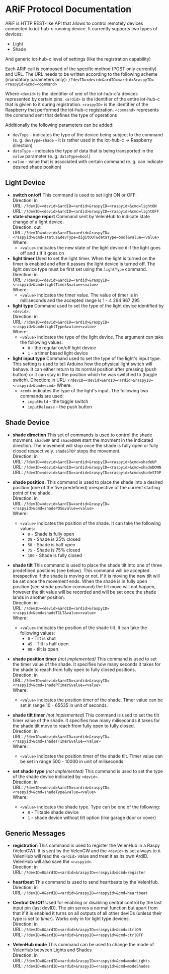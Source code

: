 # ARiF Protocol Documentation #

ARiF is HTTP REST-like API that allows to control remotely devices connected to iot-hub-c running device. It currently supports two types of devices:
* Light
* Shade

And generic iot-hub-c level of settings (like the registration capability)

Each ARiF call is composed of the specific method (POST only currently) and URL. The URL needs to be written according to the following scheme (mandatory parameters only):
`/?devID=<devid>&ardID=<ardid>&raspyID=<raspyid>&cmd=<command>`

Where `<devid>` is the identifier of one of the iot-hub-c'a devices represented by certain pins. `<ardid>` is the identifier of the entire iot-hub-c that is givien to it during registration. `<raspyID>` is the identifier of the Raspberry that performed the iot-hub-c registration. `<command>` represents the command sent that defines the type of operations

Additionally the following parameters can be added:
- `devType` - indicates the type of the device being subject to the command (e. g. `devType=shade` - it is rather used in the iot-hub-c -> Raspberry direction)
- `dataType` - indicates the type of data that is being transported in the `value` parameter (e. g. `dataType=bool`)
- `value` - value that is associated with certain command (e. g. can indicate desired shade position)

**Light Device**
----

* **switch on/off**
This command is used to set light ON or OFF.  
Direction: in  
URL: `/?devID=<devid>&ardID=<ardid>&raspyID=<raspyid>&cmd=lightON`  
URL: `/?devID=<devid>&ardID=<ardid>&raspyID=<raspyid>&cmd=lightOFF`  
* **state change report**
Command sent by VelenHub to indicate state change of a light device.  
Direction: out  
URL: `/?devID=<devid>&ardID=<ardid>&raspyID=<raspyid>&cmd=status&devType=digitOUT&dataType=bool&value=<value>`  
Where:
  - `<value>` indicates the new state of the light device `0` if the light goes off and `1` if it goes on  
* **light timer**
Used to set the light timer. When the light is turned on the timer is enabled and after it passes the light device is turned off. The light device type must be first set using the `lightType` command.  
Direction: in  
URL: `/?devID=<devid>&ardID=<ardid>&raspyID=<raspyid>&cmd=lightTimer&value=<value>`  
Where:
  - `<value>` indicates the timer value. The value of  timer is in milliseconds and the accepted range is 1 - 4 294 967 295  
* **light type**
Command used to set the type of the light device identified by `<devid>`.  
Direction: in  
URL: `/?devID=<devid>&ardID=<ardid>&raspyID=<raspyid>&cmd=lightType&value=<value>`  
Where:
  - `<value>` indicates the type of the light device. The argument can take the following values:
    - `0` - the regular on/off light device
    - `1` - a timer based light device
* **light input type**
Command used to set the type of the light's input type. This setting is used to tell Arduino how the physical light switch will behave. It can either return to its normal position after pressing (push button) or it can stay in the position which he was switched to (toggle switch).
Direction: in
URL: `/?devID=<devid>&ardID=<ardid>&raspyID=<raspyid>&cmd=<cmd>`
Where:
  - `<cmd>` indicates the type of the light's input. The following two commands are used:
    - `inputHold` - the toggle switch
    - `inputRelease` - the push button

**Shade Device**
----


* **shade direction**
This set of commands is used to control the shade movment. `shadeUP` and `shadeDOWN` start the movment in the indicated direction. The movement will stop once the shade is fully open or fully closed respectively. `shadeSTOP` stops the movement.  
Direction: in  
URL: `/?devID=<devid>&ardID=<ardid>&raspyID=<raspyid>&cmd=shadeUP`  
URL: `/?devID=<devid>&ardID=<ardid>&raspyID=<raspyid>&cmd=shadeDOWN`  
URL: `/?devID=<devid>&ardID=<ardid>&raspyID=<raspyid>&cmd=shadeSTOP`  
* **shade position:**
This command is used to place the shade into a desired position (one of the five predefined) irrespective of the current starting point of the shade.  
Direction: in  
URL: `/?devID=<devid>&ardID=<ardid>&raspyID=<raspyid>&cmd=shadePOS&value=<value>`  
Where:
  - `<value>` indicates the position of the shade. It can take the following values:
    - `0`   - Shade is fully open 
    - `25`  - Shade is 25% closed
    - `50`  - Shade is half open
    - `75`  - Shade is 75% closed
    - `100` - Shade is fully closed
* **shade tilt**
This command is used to place the shade tilt into one of three predefined positions (see below). This command will be accepted irrespective if the shade is moving or not. If it is moving the new tilt will be set once the movement ends. When the shade is in fully open position (see *shade position* command) the tilt move will not happen, however the tilt value will be recorded and will be set once the shade lands in another position.  
Direction: in  
URL: `/?devID=<devid>&ardID=<ardid>&raspyID=<raspyid>&cmd=shadeTILT&value=<value>`  
Where:
  - `<value>` indicates the position of the shade tilt. It can take the following values:
    - `0` - Tilt is shut
    - `45` - Tilt is half open
    - `90` - tilt is open

* **shade position timer** *(not implemented)*
This command is used to set the timer value of the shade. It specifies how many seconds it takes for the shade to reach from fully open to fully closed positions.  
Direction: in  
URL: `/?devID=<devid>&ardID=<ardid>&raspyID=<raspyid>&cmd=shadePTimer&value=<value>`  
Where:
  - `<value>` indicates the position timer of the shade. Timer value can be set in range 10 - 65535 in unit of seconds.
* **shade tilt timer** *(not implemented)*
This command is used to set the tilt timer value of the shade. It specifies how many miliseconds it takes for the shade tilt move to reach from fully open to fully closed.  
Direction: in  
URL: `/?devID=<devid>&ardID=<ardid>&raspyID=<raspyid>&cmd=shadeTTimer&value=<value>`  
Where:
  - `<value>` indicates the position timer of the shade tilt. Timer value can be set in range 500 - 10000 in unit of miliseconds.
* **set shade type** *(not implemented)*
This command is used to set the type of the shade device indicated by `<devid>`.  
Direction: in  
URL: `/?devID=<devid>&ardID=<ardid>&raspyID=<raspyid>&cmd=shadeType&value=<value>`  
Where:
  - `<value>` indicates the shade type. Type can be one of the following:
    - `0` - Tiltable shade device
    - `1` - shade device without tilt option (like garage door or cover)

**Generic Messages**
----

* **registration**
This command is used to register the VelenHub in a Raspy (VelenGW). It is sent by the VelenGW and the `<devid>` is set always to `0`. VelenHub will read the `<ardid>` value and treat it as its own ArdID. VelenHub will also save the `<raspyid>`.  
Direction: in  
URL: `/?devID=0&ardID=<ardid>&raspyID=<raspyid>&cmd=register`  
* **heartbeat**
This command is used to send heartbeats by the VelenHub.  
Direction: in  
URL: `/?devID=0&ardID=<ardid>&raspyID=<raspyid>&cmd=heartbeat`  
* **Central On/Off** 
Used for enabling or disabling central control by the last input pin (last devID). The pin serves a normal function but apart from that if it is enabled it turns on all outputs of all other devIDs (unless their type is set to *timer*). Works only in for light type devices.  
Direction: in  
URL: `/?devID=0&ardID=<ardid>&raspyID=<raspyid>&cmd=ctrlON`  
URL: `/?devID=0&ardID=<ardid>&raspyID=<raspyid>&cmd=ctrlOFF`  

* **VelenHub mode**
This command can be used to change the mode of VelenHub between Lights and Shades  
Direction: in  
URL: `/?devID=0&ardID=<ardid>&raspyID=<raspyid>&cmd=modeLights`  
URL: `/?devID=0&ardID=<ardid>&raspyID=<raspyid>&cmd=modeShades`  
